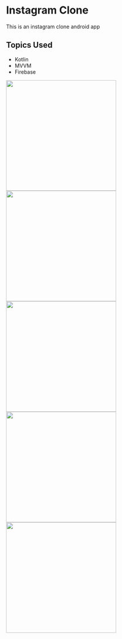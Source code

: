 
# Instagram Clone
This is an instagram clone android app

## Topics Used

- Kotlin
- MVVM
- Firebase

<p float="left">

<img src="https://user-images.githubusercontent.com/33950324/95619190-d5e1a980-0a8b-11eb-830e-3cb3a14ea0e4.jpg" width="300">
<img src="https://user-images.githubusercontent.com/33950324/95620603-12160980-0a8e-11eb-90c8-b2e8c360df47.jpg" width="300">
<img src="https://user-images.githubusercontent.com/33950324/95620198-6c629a80-0a8d-11eb-9c96-19848503b270.jpg" width="300">
<img src="https://user-images.githubusercontent.com/33950324/95620202-6d93c780-0a8d-11eb-8730-c41bed63f038.jpg" width="300">
<img src="https://user-images.githubusercontent.com/33950324/95620606-13473680-0a8e-11eb-845b-0fca42281b65.jpg" width="300">
</p>
